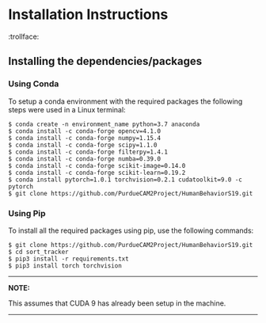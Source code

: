 # Installation Instructions

:trollface:

## Installing the dependencies/packages
### Using Conda

To setup a conda environment with the required packages the following steps were used in a Linux terminal:

```
$ conda create -n environment_name python=3.7 anaconda
$ conda install -c conda-forge opencv=4.1.0
$ conda install -c conda-forge numpy=1.15.4
$ conda install -c conda-forge scipy=1.1.0
$ conda install -c conda-forge filterpy=1.4.1
$ conda install -c conda-forge numba=0.39.0
$ conda install -c conda-forge scikit-image=0.14.0
$ conda install -c conda-forge scikit-learn=0.19.2
$ conda install pytorch=1.0.1 torchvision=0.2.1 cudatoolkit=9.0 -c pytorch
$ git clone https://github.com/PurdueCAM2Project/HumanBehaviorS19.git
```

### Using Pip

To install all the required packages using pip, use the following commands:
``` 
$ git clone https://github.com/PurdueCAM2Project/HumanBehaviorS19.git
$ cd sort_tracker
$ pip3 install -r requirements.txt
$ pip3 install torch torchvision
```

---

**NOTE:**

This assumes that CUDA 9 has already been setup in the machine.

---
